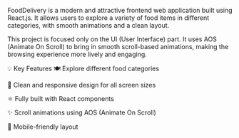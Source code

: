 FoodDelivery is a modern and attractive frontend web application built using React.js. It allows users to explore a variety of food items in different categories, with smooth animations and a clean layout.

This project is focused only on the UI (User Interface) part. It uses AOS (Animate On Scroll) to bring in smooth scroll-based animations, making the browsing experience more lively and engaging.

💡 Key Features
🍽️ Explore different food categories

🎨 Clean and responsive design for all screen sizes

⚛️ Fully built with React components

✨ Scroll animations using AOS (Animate On Scroll)

📱 Mobile-friendly layout
